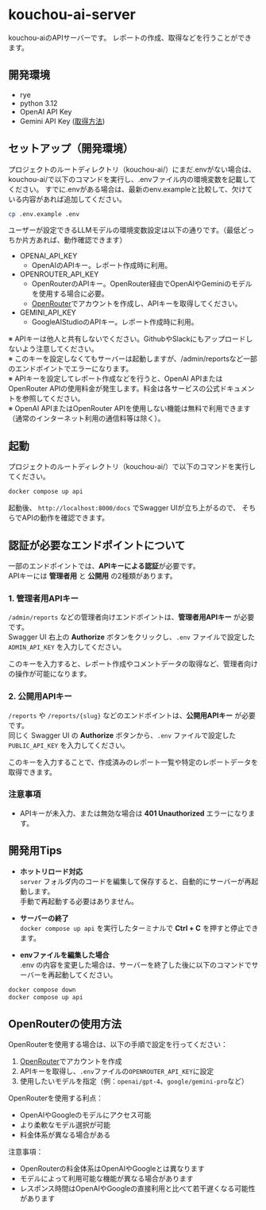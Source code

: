 # kouchou-ai-server
kouchou-aiのAPIサーバーです。
レポートの作成、取得などを行うことができます。

## 開発環境

* rye
* python 3.12
* OpenAI API Key
* Gemini API Key ([取得方法](https://ai.google.dev/gemini-api/docs/api-key))


## セットアップ（開発環境）
プロジェクトのルートディレクトリ（kouchou-ai/）にまだ.envがない場合は、kouchou-ai/で以下のコマンドを実行し、.envファイル内の環境変数を記載してください。
すでに.envがある場合は、最新のenv.exampleと比較して、欠けている内容があれば追加してください。
```bash
cp .env.example .env
```
ユーザーが設定できるLLMモデルの環境変数設定は以下の通りです。（最低どっちか片方あれば、動作確認できます）
* OPENAI_API_KEY
  * OpenAIのAPIキー。レポート作成時に利用。
* OPENROUTER_API_KEY
  * OpenRouterのAPIキー。OpenRouter経由でOpenAIやGeminiのモデルを使用する場合に必要。
  * [OpenRouter](https://openrouter.ai/)でアカウントを作成し、APIキーを取得してください。
* GEMINI_API_KEY
  * GoogleAIStudioのAPIキー。レポート作成時に利用。

※ APIキーは他人と共有しないでください。GithubやSlackにもアップロードしないよう注意してください。  
※ このキーを設定しなくてもサーバーは起動しますが、/admin/reportsなど一部のエンドポイントでエラーになります。  
※ APIキーを設定してレポート作成などを行うと、OpenAI APIまたはOpenRouter APIの使用料金が発生します。料金は各サービスの公式ドキュメントを参照してください。  
※ OpenAI APIまたはOpenRouter APIを使用しない機能は無料で利用できます（通常のインターネット利用の通信料等は除く）。

## 起動
プロジェクトのルートディレクトリ（kouchou-ai/）で以下のコマンドを実行してください。
```bash
docker compose up api
```

起動後、 `http://localhost:8000/docs` でSwagger UIが立ち上がるので、
そちらでAPIの動作を確認できます。

## 認証が必要なエンドポイントについて

一部のエンドポイントでは、**APIキーによる認証**が必要です。  
APIキーには **管理者用** と **公開用** の2種類があります。

### 1. 管理者用APIキー
`/admin/reports` などの管理者向けエンドポイントは、**管理者用APIキー** が必要です。  
Swagger UI 右上の **Authorize** ボタンをクリックし、`.env` ファイルで設定した `ADMIN_API_KEY` を入力してください。

このキーを入力すると、レポート作成やコメントデータの取得など、管理者向けの操作が可能になります。

### 2. 公開用APIキー
`/reports` や `/reports/{slug}` などのエンドポイントは、**公開用APIキー** が必要です。  
同じく Swagger UI の **Authorize** ボタンから、`.env` ファイルで設定した `PUBLIC_API_KEY` を入力してください。

このキーを入力することで、作成済みのレポート一覧や特定のレポートデータを取得できます。

### 注意事項
- APIキーが未入力、または無効な場合は **401 Unauthorized** エラーになります。

## 開発用Tips
- **ホットリロード対応**  
  `server` フォルダ内のコードを編集して保存すると、自動的にサーバーが再起動します。  
  手動で再起動する必要はありません。

- **サーバーの終了**  
  `docker compose up api` を実行したターミナルで **Ctrl + C** を押すと停止できます。

- **envファイルを編集した場合**  
  .env の内容を変更した場合は、サーバーを終了した後に以下のコマンドでサーバーを再起動してください。
```bash
docker compose down
docker compose up api
```

## OpenRouterの使用方法

OpenRouterを使用する場合は、以下の手順で設定を行ってください：

1. [OpenRouter](https://openrouter.ai/)でアカウントを作成
2. APIキーを取得し、`.env`ファイルの`OPENROUTER_API_KEY`に設定
3. 使用したいモデルを指定（例：`openai/gpt-4`、`google/gemini-pro`など）

OpenRouterを使用する利点：
* OpenAIやGoogleのモデルにアクセス可能
* より柔軟なモデル選択が可能
* 料金体系が異なる場合がある

注意事項：
* OpenRouterの料金体系はOpenAIやGoogleとは異なります
* モデルによって利用可能な機能が異なる場合があります
* レスポンス時間はOpenAIやGoogleの直接利用と比べて若干遅くなる可能性があります
